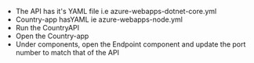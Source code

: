 * The API has it's YAML file i.e azure-webapps-dotnet-core.yml
* Country-app hasYAML ie azure-webapps-node.yml
* Run the CountryAPI
* Open the Country-app
* Under components, open the Endpoint component and update the port number to match that of the API
